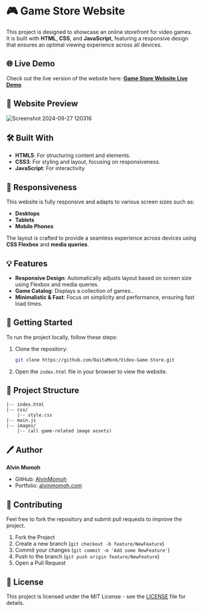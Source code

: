 # 🎮 Game Store Website

This project is designed to showcase an online storefront for video games. It is built with **HTML**, **CSS**, and **JavaScript**, featuring a responsive design that ensures an optimal viewing experience across all devices. 

## 🌐 Live Demo

Check out the live version of the website here: [**Game Store Website Live Demo**](https://daitamonk.github.io/Video-Game-Store/#customers)

## 📸 Website Preview

![Screenshot 2024-09-27 120316](https://github.com/user-attachments/assets/70e02804-7ded-4b3a-a6cc-bde3117fef4c)

## 🛠️ Built With

- **HTML5**: For structuring content and elements.
- **CSS3**: For styling and layout, focusing on responsiveness.
- **JavaScript**: For interactivity
## 📱 Responsiveness

This website is fully responsive and adapts to various screen sizes such as:

- **Desktops**
- **Tablets**
- **Mobile Phones**

The layout is crafted to provide a seamless experience across devices using **CSS Flexbox** and **media queries**.

## 💡 Features

- **Responsive Design**: Automatically adjusts layout based on screen size using Flexbox and media queries.
- **Game Catalog**: Displays a collection of games..
- **Minimalistic & Fast**: Focus on simplicity and performance, ensuring fast load times.

## 🚀 Getting Started

To run the project locally, follow these steps:

1. Clone the repository:
   ```bash
   git clone https://github.com/DaitaMonk/Video-Game-Store.git
   ```
2. Open the `index.html` file in your browser to view the website.

## 📂 Project Structure

```plaintext
|-- index.html
|-- css/
    |-- style.css
|-- main.js
|-- images/
    |-- (all game-related image assets)
```

## 🖊️ Author

**Alvin Momoh**

- GitHub: [AlvinMomoh](https://github.com/DaitaMonk?tab=repositories)
- Portfolio: [alvinmomoh.com](https://daitamonk.github.io/Alvins-portfolio-website/index.html)

## 🤝 Contributing

Feel free to fork the repository and submit pull requests to improve the project.

1. Fork the Project
2. Create a new branch (`git checkout -b feature/NewFeature`)
3. Commit your changes (`git commit -m 'Add some NewFeature'`)
4. Push to the branch (`git push origin feature/NewFeature`)
5. Open a Pull Request

## 📄 License

This project is licensed under the MIT License - see the [LICENSE](LICENSE) file for details.
